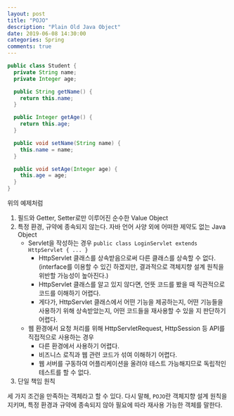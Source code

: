 ```yaml
---
layout: post
title: "POJO"
description: "Plain Old Java Object"
date: 2019-06-08 14:30:00
categories: Spring
comments: true
---
```

```Java
public class Student {
  private String name;
  private Integer age;

  public String getName() {
    return this.name;
  }

  public Integer getAge() {
    return this.age;
  }

  public void setName(String name) {
    this.name = name;
  }

  public void setAge(Integer age) {
    this.age = age;
  }
}
```
위의 예제처럼
1. 필드와 Getter, Setter로만 이루어진 순수한 Value Object
2. 특정 환경, 규약에 종속되지 않는다. 자바 언어 사양 외에 어떠한 제약도 없는 Java Object
   - Servlet을 작성하는 경우 `public class LoginServlet extends HttpServlet { ... }`
     - HttpServlet 클래스를 상속받음으로써 다른 클래스를 상속할 수 없다. (interface를 이용할 수 있긴 하겠지만, 결과적으로 객체지향 설계 원칙을 위반할 가능성이 높아진다.)
     - HttpServlet 클래스를 알고 있지 않다면, 언뜻 코드를 봤을 때 직관적으로 코드를 이해하기 어렵다.
     - 게다가, HttpServlet 클래스에서 어떤 기능을 제공하는지, 어떤 기능들을 사용하기 위해 상속받았는지, 어떤 코드들을 재사용할 수 있을 지 판단하기 어렵다.
   - 웹 환경에서 요청 처리를 위해 HttpServletRequest, HttpSession 등 API를 직접적으로 사용하는 경우
     - 다른 환경에서 사용하기 어렵다.
     - 비즈니스 로직과 웹 관련 코드가 섞여 이해하기 어렵다.
     - 웹 서버를 구동하여 어플리케이션을 올려야 테스트 가능해지므로 독립적인 테스트를 할 수 없다.
3. 단일 책임 원칙  

세 가지 조건을 만족하는 객체라고 할 수 있다. 다시 말해, `POJO`란 객체지향 설계 원칙을 지키며, 특정 환경과 규약에 종속되지 않아 필요에 따라 재사용 가능한 객체를 말한다.
